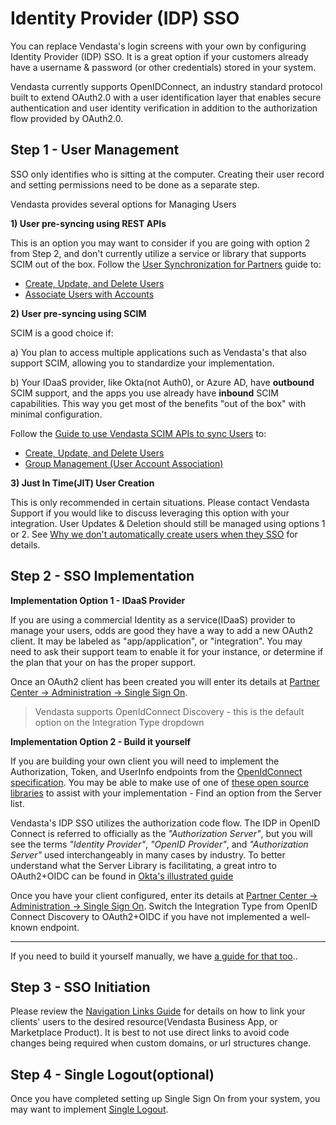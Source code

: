 # Identity Provider (IDP) SSO

You can replace Vendasta's login screens with your own by configuring Identity Provider (IDP) SSO. It is a great option if your customers already have a username & password (or other credentials) stored in your system. 

Vendasta currently supports OpenIDConnect, an industry standard protocol built to extend OAuth2.0 with a user identification layer that enables secure authentication and user identity verification in addition to the authorization flow provided by OAuth2.0.

## Step 1 - User Management
SSO only identifies who is sitting at the computer. Creating their user record and setting permissions need to be done as a separate step.

Vendasta provides several options for Managing Users

**1) User pre-syncing using REST APIs**

This is an option you may want to consider if you are going with option 2 from Step 2, and don't currently utilize a service or library that supports SCIM out of the box. Follow the [User Synchronization for Partners](IDP-User-Sync.md) guide to:
- [Create, Update, and Delete Users](https://developers.vendasta.com/platform/9ae19216ae422-create-user)
- [Associate Users with Accounts](https://developers.vendasta.com/platform/7b68c25e54818-associate-user-with-location)

**2) User pre-syncing using SCIM**

SCIM is a good choice if:

a) You plan to access multiple applications such as Vendasta's that also support SCIM, allowing you to standardize your implementation. 

b) Your IDaaS provider, like Okta(not Auth0), or Azure AD, have **outbound** SCIM support, and the apps you use already have **inbound** SCIM capabilities. This way you get most of the benefits "out of the box" with minimal configuration.

Follow the [Guide to use Vendasta SCIM APIs to sync Users](../Guides/Scim/Guide-to-sync-users-in-vendasta.md) to:
- [Create, Update, and Delete Users](https://developers.vendasta.com/platform/8a121c92d9d8b-create-user)
- [Group Management (User Account Association)](https://developers.vendasta.com/platform/e0c9197db556a-update-group)

**3) Just In Time(JIT) User Creation**

This is only recommended in certain situations. Please contact Vendasta Support if you would like to discuss leveraging this option with your integration. User Updates & Deletion should still be managed using options 1 or 2. See [Why we don't automatically create users when they SSO](IDP-User-Sync.md#why-dont-we-automatically-create-users-when-they-sso) for details.


## Step 2 - SSO Implementation

**Implementation Option 1 - IDaaS Provider**

If you are using a commercial Identity as a service(IDaaS) provider to manage your users, odds are good they have a way to add a new OAuth2 client. It may be labeled as "app/application", or "integration". You may need to ask their support team to enable it for your instance, or determine if the plan that your on has the proper support.

Once an OAuth2 client has been created you will enter its details at [Partner Center -> Administration -> Single Sign On](https://partners.vendasta.com/integrations/sso).

>Vendasta supports OpenIdConnect Discovery - this is the default option on the Integration Type dropdown

**Implementation Option 2 - Build it yourself**

If you are building your own client you will need to implement the Authorization, Token, and UserInfo endpoints from the [OpenIdConnect specification](https://openid.net/specs/openid-connect-core-1_0.html). You may be able to make use of one of [these open source libraries](https://oauth.net/code/) to assist with your implementation - Find an option from the Server list.

Vendasta's IDP SSO utilizes the authorization code flow. The IDP in OpenID Connect is referred to officially as the *"Authorization Server"*, but you will see the terms *"Identity Provider"*, *"OpenID Provider"*, and *"Authorization Server"* used interchangeably in many cases by industry. To better understand what the Server Library is facilitating, a great intro to OAuth2+OIDC can be found in [Okta's illustrated guide](https://developer.okta.com/blog/2019/10/21/illustrated-guide-to-oauth-and-oidc)

Once you have your client configured, enter its details at [Partner Center -> Administration -> Single Sign On](https://partners.vendasta.com/integrations/sso). Switch the Integration Type from OpenID Connect Discovery to OAuth2+OIDC if you have not implemented a well-known endpoint.

---
If you need to build it yourself manually, we have [a guide for that too](Implementing-Oauth2-IDP.md)..

## Step 3 - SSO Initiation
Please review the [Navigation Links Guide](Navigation-Links.md) for details on how to link your clients' users to the desired resource(Vendasta Business App, or Marketplace Product). It is best to not use direct links to avoid code changes being required when custom domains, or url structures change.

## Step 4 - Single Logout(optional)

Once you have completed setting up Single Sign On from your system, you may want to implement [Single Logout](Single-Logout.md).
